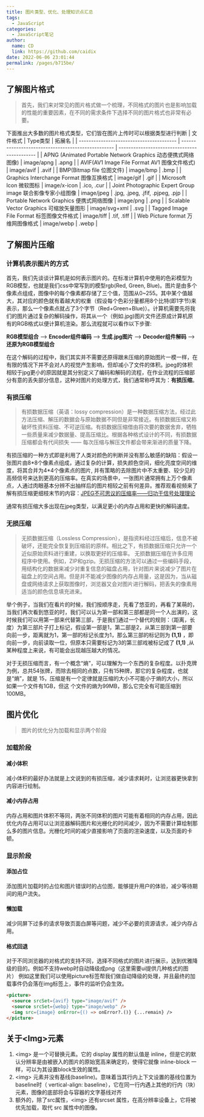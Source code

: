 ```yaml
---
title: 图片类型、优化、处理知识点汇总
tags: 
  - JavaScript
categories: 
  - JavaScript笔记
author: 
  name: CD
  link: https://github.com/caidix
date: 2022-06-06 23:01:44
permalink: /pages/b715be/
---
```


## 了解图片格式

> 首先，我们来对常见的图片格式做一个梳理，不同格式的图片也是影响加载的性能的重要因素，在不同的需求条件下选择不同的图片格式也非常有必要。

下面推出大多数的图片格式类型，它们皆在图片上传时可以根据类型进行判断
| 文件格式  | Type类型     | 拓展名     |
| ---------------------------------------- | -------------------------------------------------- | -------------------------------------------- |
| APNG (Animated Portable Network Graphics 动态便携式网络图像) | image/apng | .apng |
| AVIF(AV1 Image File Format AV1 图像文件格式) | image/avif | .avif |
| BMP(Bitmap file 位图文件) | image/bmp | .bmp |
| Graphics Interchange Format 图像互换格式 | image/gif | .gif |
| Microsoft Icon 微软图标 | image/x-icon | .ico, .cur |
| Joint Photographic Expert Group image 联合影像专家小组图像 | image/jpeg | .jpg, .jpeg, .jfif, .pjpeg, .pjp |
|  Portable Network Graphics 便携式网络图像 | image/png | .png |
|  Scalable Vector Graphics 可缩放矢量图形 | image/svg+xml | .svg |
|  Tagged Image File Format 标签图像文件格式 | image/tiff | .tif, .tiff |
|  Web Picture format 万维网图像格式 | image/webp | .webp |

## 了解图片压缩

### 计算机表示图片的方式

首先，我们先谈谈计算机是如何表示图片的。在标准计算机中使用的色彩模型为RGB模型，也就是我们css中常写到的模型rgb(Red, Green, Blue)。图片是由多个像素点组成，图像中的每个像素都存储了三个值，范围从0~255。其中某个值越大，其对应的颜色就有着越大的权重（假设每个色彩分量都用8个比特(即1字节)来表示，那么一个像素点就占了3个字节（Red+Green+Blue)）。计算机需要先将我们的图片通过复杂的解码操作，将其从一个（例如.jpg)图片文件还原成计算机原有的RGB格式以便计算机渲染。那么流程就可以看作以下步骤:

**RGB模型组合** --> **Encoder组件编码** --> **生成.jpg图片** --> **Decoder组件解码** --> **还原为RGB模型组合**

在这个解码的过程中，我们其实并不需要还原得跟未压缩的原始图片一模一样，在有限的情况下并不会对人的视觉产生影响，但却减小了文件的体积。jpeg的体积相较于jpg更小的原因就是其分别定义了编码和解码的流程，在作业流程的压缩部分有意的丢失部分信息，这种对图片的处理方式，我们通常称呼其为：**有损压缩**。

### 有损压缩

> 有损数据压缩（英语：lossy compression）是一种数据压缩方法，经过此方法压缩、解压的数据会与原始数据不同但是非常接近。有损数据压缩又称破坏性资料压缩、不可逆压缩。有损数据压缩借由将次要的数据舍弃，牺牲一些质量来减少数据量、提高压缩比。根据各种格式设计的不同，有损数据压缩都会有代间损失 —— 每次压缩与解压文件都会带来渐进的质量下降。

有损压缩的一种方式即是利用了人类对颜色的判断并没有那么敏感的缺陷：假设一张图片由8\*8个像素点组成，通过复杂的计算，损失颜色空间，细化亮度空间的维度，将其合并为4\*4个像素点的图片, 并有策略的去除图片中不太重要、较少见的高频信号来达到更高的压缩率。在真实的场景中，一张图片通常拥有上万个像素点，人通过肉眼基本分辨不出抽样后的图片相较之前有何差异。推荐观看视频来了解有损压缩更细枝末节的内容：[JPEG不可思议的压缩率——归功于信号处理理论](https://www.bilibili.com/video/BV1iv4y1N7sq?spm_id_from=333.337.search-card.all.click)

通常有损压缩大多出现在jpeg类型，以满足更小的内存占用和更快的解码速度。

### 无损压缩

> 无损数据压缩（Lossless Compression），是指资料经过压缩后，信息不被破坏，还能完全恢复到压缩前的原样。相比之下，有损数据压缩只允许一个近似原始资料进行重建，以换取更好的压缩率。
无损数据压缩在许多应用程序中使用。例如，ZIP和gzip。无损压缩的方法可以通过一些编码手段，用结构化的数据来减少对重复信息的磁盘占用，针对图片来说减少了图片在磁盘上的空间占用。但是并不能减少图像的内存占用量，这是因为，当从磁盘或网络请求上获取图像时，浏览器又会对图片进行解码，把丢失的像素用适当的颜色信息填充进来。

举个例子，当我们在看片的时候，我们按顺序走，先看了悠亚的，再看了某萌的，当我们再次看到悠亚的时，我们可以认为第一部和第三部都是同一个人出演的，这时候我们可以用第一部来代替第三部，于是我们通过一个替代的规则：（距离，长度）为第三部片子打上标记，假设第一部是1，第二部是2，从第三部到第一部要向前一步，距离就为1，第一部的标记长度为1，那么第三部的标记则为 **(1,1)**  ，即向前一步，向前读取一位，但原本只需要标记为3的第三部戏被标记成了 **(1,1)** ,从某种程度上来说，有可能会出现越压越大的情况。

对于无损压缩而言，有一个概念“熵”，可以理解为一个东西的复杂程度。以扑克牌为例，总共54张牌，而除去相同的点数，只有15种牌，那它的复杂程度，也就是“熵”，就是 15，压缩是有一个定律就是压缩的大小不可能小于熵的大小，所以如果一个文件有1GB，但这 个文件的熵为99MB，那么它完全有可能压缩到100MB。

## 图片优化

> 图片的优化分为加载和显示两个阶段

### 加载阶段

#### 减小体积

减小体积的最好办法就是上文说到的有损压缩，减少请求耗时，让浏览器更快拿到内容进行绘制。

#### 减小内存占用

内存占用和图片体积不等同，两张不同体积的图片可能有着相同的内存占用，因此优化内存占用可以让浏览器解码图片和光栅化的时间减少，因为不需要计算绘制那么多的图片信息。光栅化时间的减少直接影响了页面的渲染速度，以及页面的卡顿。

### 显示阶段

#### 添加占位

添加图片加载时的占位和图片错误时的占位图，能够提升用户的体验，减少等待期间的用户流失。

#### 懒加载

减少同屏下过多的请求导致页面白屏等问题，减少不必要的资源请求，减少内存占用。

#### 格式回退

对于不同浏览器的对格式的支持不同，选择不同格式的图片进行展示，达到优雅降级的目的。例如不支持webp时自动降级成png（这里需要ui提供几种格式的图片）
例如这里我们可以使用picture标签帮我们做自动降级的处理，并且最终的加载事件仍会落在img标签上，事件的监听仍会生效。

```html
<picture>
  <source srcSet={avif} type="image/avif" />
  <source srcSet={webp} type="image/webp" />
  <img src={image} onError={() => onError?.()} {...remain} />
</picture>
```

## 关于\<Img>元素

1. \<img> 是一个可替换元素。它的 display 属性的默认值是 inline，但是它的默认分辨率是由被嵌入的图片的原始宽高来确定的，使得它就像 inline-block 一样，可以为其设置block生效的属性。
2. \<img> 元素并没有基线(baseline)。意味着当其行内上下文设置的基线位置为baseline时（ vertical-align: baseline），它在同一行内遇上其他的行内（块）元素，图像的底部将会与容器的文字基线对齐
3. 额外的，除了src属性，\<img> 还有srcset 属性，在高分辨率设备上，它将被优先加载，取代 src 属性中的图像。
